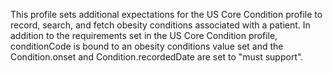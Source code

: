 This profile sets additional expectations for the US Core Condition profile to record, search, and fetch obesity conditions associated with a patient. In addition to the requirements set in the US Core Condition profile, conditionCode is bound to an obesity conditions value set and the Condition.onset and Condition.recordedDate are set to "must support".